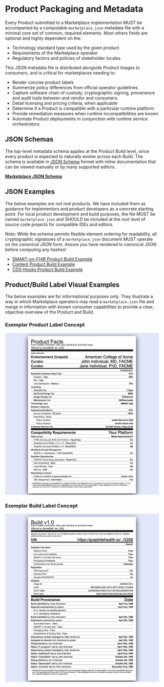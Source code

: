# Product Packaging and Metadata


Every Product submitted to a Marketplace implementation MUST be accompanied by a computable `marketplace.json` metadata file with a minimal core set of common, required elements. Most others fields are optional and highly dependent on the:

 * Technology standard type used by the given product
 * Requirements of the Marketplace operator
 * Regulatory factors and policies of stakeholder locales

This JSON metadata file is distributed alongside Product images to consumers, and is critical for marketplaces needing to:

 * Render concise product labels
 * Summerize policy differences from official operator guidelines
 * Capture software chain of custody, cryptographic signing, provenence and audit trails between and vendor and consumers.
 * Detail licensing and pricing criteria, when applicable
 * Determine if a Product is compatible with a particular runtime platform
 * Provide remediation measures when runtime incompatibilities are known  
 * Automate Product deployments in conjunction with runtime service orchestrators

## JSON Schemas

The top-level metadata schema applies at the _Product Build_ level, since every product is expected to naturally evolve across each Build. The schema is available in [JSON Schema](https://json-schema.org) format with inline documentation that can be viewed manually or by many supported editors.

**[Marketplace JSON Schema](../metadata/schema/build.json)**

## JSON Examples

The below examples _are not real products_. We have included them as guidance for implementors and product developers as a concrete starting point. For local product development and build purposes, the file MUST be named `marketplace.json` and SHOULD be included at the root level of source code projects for compatible IDEs and editors.

Note: While the schema permits flexible element ordering for readability, all cryptographic signatures of a `marketplace.json` document MUST operate on the _canonical JSON_ form. Assure you have rendered to canonical JSON before computing any hashes!

 * [SMART-on-FHIR Product Build Example](../metadata/example/smart.product.build.json)
 * [Content Product Build Example](../metadata/example/smart.product.build.json)
 * [CDS-Hooks Product Build Example](../metadata/example/cds-hooks.product.build.json)

## Product/Build Label Visual Examples

The below examples are for informational purposes only. They illustrate a way in which Marketplace operators may read a `marketplace.json` file and merge in information with known consumer capabilities to provide a clear, objective overview of the Product and Build.

### Exemplar Product Label Concept
![example-product-label](images/example-product-label-v13.png)

### Exemplar Build Label Concept
![example-build-label](images/example-build-label-v13.png)

